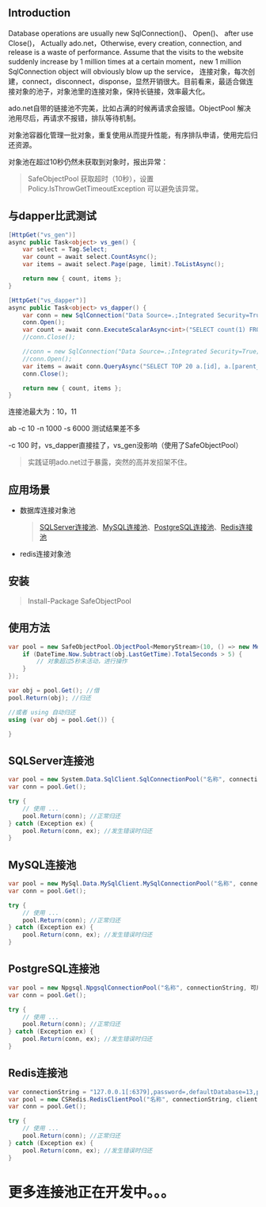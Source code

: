 ## Introduction

Database operations are usually new SqlConnection()、 Open()、 after use Close()，
Actually ado.net，Otherwise, every creation, connection, and release is a waste of performance.
Assume that the visits to the website suddenly increase by 1 million times at a certain moment，new 1 million SqlConnection object will obviously blow up the service，
连接对象，每次创建，connect，disconnect，disponse，显然开销很大。目前看来，最适合做连接对象的池子，对象池里的连接对象，保持长链接，效率最大化。

ado.net自带的链接池不完美，比如占满的时候再请求会报错。ObjectPool 解决池用尽后，再请求不报错，排队等待机制。

对象池容器化管理一批对象，重复使用从而提升性能，有序排队申请，使用完后归还资源。

对象池在超过10秒仍然未获取到对象时，报出异常：

> SafeObjectPool 获取超时（10秒），设置 Policy.IsThrowGetTimeoutException 可以避免该异常。

## 与dapper比武测试

```csharp
[HttpGet("vs_gen")]
async public Task<object> vs_gen() {
	var select = Tag.Select;
	var count = await select.CountAsync();
	var items = await select.Page(page, limit).ToListAsync();

	return new { count, items };
}

[HttpGet("vs_dapper")]
async public Task<object> vs_dapper() {
	var conn = new SqlConnection("Data Source=.;Integrated Security=True;Initial Catalog=cms;Pooling=true;Max Pool Size=11");
	conn.Open();
	var count = await conn.ExecuteScalarAsync<int>("SELECT count(1) FROM[dbo].[tag] a");
	//conn.Close();

	//conn = new SqlConnection("Data Source=.;Integrated Security=True;Initial Catalog=cms;Pooling=true;Max Pool Size=11");
	//conn.Open();
	var items = await conn.QueryAsync("SELECT TOP 20 a.[id], a.[parent_id], a.[name] FROM[dbo].[tag] a");
	conn.Close();

	return new { count, items };
}
```

连接池最大为：10，11

ab -c 10 -n 1000 -s 6000 测试结果差不多

-c 100 时，vs_dapper直接挂了，vs_gen没影响（使用了SafeObjectPool）

> 实践证明ado.net过于暴露，突然的高并发招架不住。

## 应用场景

* 数据库连接对象池
	> [SQLServer连接池](https://github.com/2881099/dng.Mssql/blob/master/Mssql/SqlConnectionPool.cs)、[MySQL连接池](https://github.com/2881099/dng.Mysql/blob/master/MySql.Data.MySqlClient/MySqlConnectionPool.cs)、[PostgreSQL连接池](https://github.com/2881099/dng.Pgsql/blob/master/Npgsql/NpgsqlConnectionPool.cs)、[Redis连接池](https://github.com/2881099/csredis/blob/master/src/CSRedisCore/RedisClientPool.cs)
* redis连接对象池

## 安装

> Install-Package SafeObjectPool

## 使用方法

```csharp
var pool = new SafeObjectPool.ObjectPool<MemoryStream>(10, () => new MemoryStream(), obj => {
	if (DateTime.Now.Subtract(obj.LastGetTime).TotalSeconds > 5) {
		// 对象超过5秒未活动，进行操作
	}
});

var obj = pool.Get(); //借
pool.Return(obj); //归还

//或者 using 自动归还
using (var obj = pool.Get()) {

}
```

## SQLServer连接池

```csharp
var pool = new System.Data.SqlClient.SqlConnectionPool("名称", connectionString, 可用时触发的委托, 不可用时触发的委托);
var conn = pool.Get();

try {
	// 使用 ...
	pool.Return(conn); //正常归还
} catch (Exception ex) {
	pool.Return(conn, ex); //发生错误时归还
}
```

## MySQL连接池

```csharp
var pool = new MySql.Data.MySqlClient.MySqlConnectionPool("名称", connectionString, 可用时触发的委托, 不可用时触发的委托);
var conn = pool.Get();

try {
	// 使用 ...
	pool.Return(conn); //正常归还
} catch (Exception ex) {
	pool.Return(conn, ex); //发生错误时归还
}
```

## PostgreSQL连接池

```csharp
var pool = new Npgsql.NpgsqlConnectionPool("名称", connectionString, 可用时触发的委托, 不可用时触发的委托);
var conn = pool.Get();

try {
	// 使用 ...
	pool.Return(conn); //正常归还
} catch (Exception ex) {
	pool.Return(conn, ex); //发生错误时归还
}
```

## Redis连接池

```csharp
var connectionString = "127.0.0.1[:6379],password=,defaultDatabase=13,poolsize=50,ssl=false,writeBuffer=10240,prefix=key前辍";
var pool = new CSRedis.RedisClientPool("名称", connectionString, client => { });
var conn = pool.Get();

try {
	// 使用 ...
	pool.Return(conn); //正常归还
} catch (Exception ex) {
	pool.Return(conn, ex); //发生错误时归还
}
```

# 更多连接池正在开发中。。。